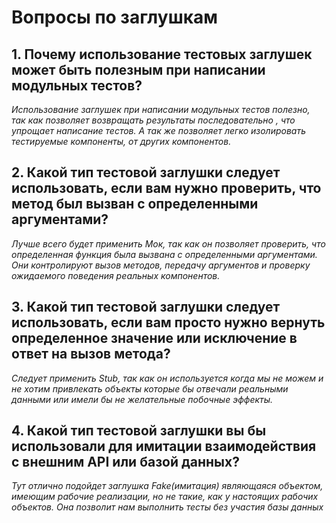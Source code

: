 # Вопросы по заглушкам

## 1. Почему использование тестовых заглушек может быть полезным при написании модульных тестов?

*Использование заглушек при написании модульных тестов полезно, так как позволяет возвращать результаты последовательно
, что упрощает написание тестов. А так же позволяет легко изолировать тестируемые компоненты, от других компонентов.*

## 2. Какой тип тестовой заглушки следует использовать, если вам нужно проверить, что метод был вызван с определенными аргументами?

*Лучше всего будет применить Мок, так как он позволяет проверить, что определенная функция была вызвана с определенными 
аргументами. Они контролируют вызов методов, передачу аргументов и проверку ожидаемого поведения реальных компонентов.*

## 3. Какой тип тестовой заглушки следует использовать, если вам просто нужно вернуть определенное значение или исключение в ответ на вызов метода?

*Следует применить Stub, так как он используется когда мы не можем и не хотим привлекать объекты которые бы отвечали реальными
данными или имели бы не желательные побочные эффекты.* 

## 4. Какой тип тестовой заглушки вы бы использовали для имитации взаимодействия с внешним API или базой данных?

*Тут отлично подойдет заглушка Fake(имитация) являющаяся объектом, имеющим рабочие реализации, но не такие, как у настоящих
рабочих объектов. Она позволит нам выполнить тесты без участия базы данных*